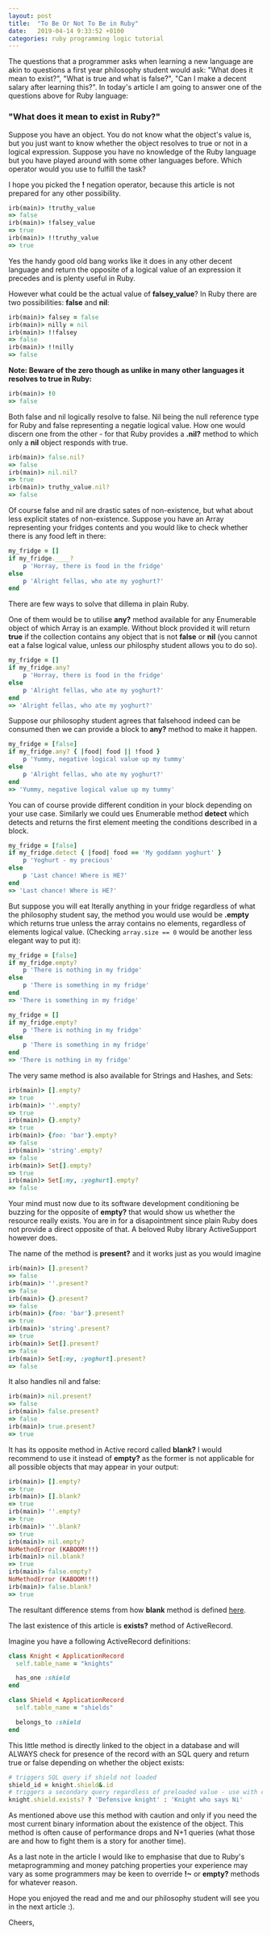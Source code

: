 ```yaml
---
layout: post
title:  "To Be Or Not To Be in Ruby"
date:   2019-04-14 9:33:52 +0100
categories: ruby programming logic tutorial
---
```


The questions that a programmer asks when learning a new language are akin to questions
a first year philosophy student would ask: "What does it mean to exist?", "What is true and what is false?",
 "Can I make a decent salary after learning this?".
In today's article I am going to answer one of the questions above for Ruby language:

### "What does it mean to exist in Ruby?"

Suppose you have an object. You do not know what the object's value is, but you just want to know whether the object resolves to true or not in a logical expression. Suppose you have no knowledge of the Ruby language but you have played around with some other languages before. Which operator would you use to fulfill the task?

I hope you picked the **!** negation operator, because this article is not prepared for any other possibility.
```ruby
irb(main)> !truthy_value
=> false
irb(main)> !falsey_value
=> true
irb(main)> !!truthy_value
=> true
```
Yes the handy good old bang works like it does in any other decent language and return the opposite of a logical value of an expression it precedes and is plenty useful in Ruby.

However what could be the actual value of **falsey_value**? In Ruby there are two possibilities:
**false** and **nil**:
```ruby
irb(main)> falsey = false
irb(main)> nilly = nil
irb(main)> !!falsey
=> false
irb(main)> !!nilly
=> false
```
__Note: Beware of the zero though as unlike in many other languages it resolves to true in Ruby:__
```ruby
irb(main)> !0
=> false
```
Both false and nil logically resolve to false. Nil being the null reference type for Ruby and false representing a negatie logical value. How one would discern one from the other - for that Ruby provides a **.nil?** method to which only a **nil** object responds with true.
```ruby
irb(main)> false.nil?
=> false
irb(main)> nil.nil?
=> true
irb(main)> truthy_value.nil?
=> false
```
Of course false and nil are drastic sates of non-existence, but what about less explicit states of non-existence.
Suppose you have an Array representing your fridges contents and you would like to check whether there is any food left in there:
```ruby
my_fridge = []
if my_fridge.____? 
    p 'Horray, there is food in the fridge'
else
    p 'Alright fellas, who ate my yoghurt?'
end
```
There are few ways to solve that dillema in plain Ruby.

One of them would be to utilise **any?** method available for any Enumerable object of which Array is an example.
Without block provided it will return **true** if the collection contains any object that is not **false** or **nil** (you cannot eat a false logical value, unless our philosphy student allows you to do so).
```ruby
my_fridge = []
if my_fridge.any? 
    p 'Horray, there is food in the fridge'
else
    p 'Alright fellas, who ate my yoghurt?'
end
=> 'Alright fellas, who ate my yoghurt?'
```
Suppose our philosophy student agrees that falsehood indeed can be consumed then we can provide a block to **any?** method to make it happen.
```ruby
my_fridge = [false]
if my_fridge.any? { |food| food || !food }
    p 'Yummy, negative logical value up my tummy'
else
    p 'Alright fellas, who ate my yoghurt?'
end
=> 'Yummy, negative logical value up my tummy'
```
You can of course provide different condition in your block depending on your use case.
Similarly we could ues Enumerable method **detect** which detects and returns the first element meeting the conditions described in a block.
```ruby
my_fridge = [false]
if my_fridge.detect { |food| food == 'My goddamn yoghurt' }
    p 'Yoghurt - my precious'
else
    p 'Last chance! Where is HE?'
end
=> 'Last chance! Where is HE?'
```
But suppose you will eat lterally anything in your fridge regardless of what the philosophy student say, the method you would use would be **.empty** which returns true unless the array contains no elements, regardless of elements logical value. (Checking `array.size == 0` would be another less elegant way to put it):
```ruby
my_fridge = [false]
if my_fridge.empty?
    p 'There is nothing in my fridge'
else
    p 'There is something in my fridge'
end
=> 'There is something in my fridge'

my_fridge = []
if my_fridge.empty?
    p 'There is nothing in my fridge'
else
    p 'There is something in my fridge'
end
=> 'There is nothing in my fridge'
```
The very same method is also available for Strings and Hashes, and Sets:
```ruby
irb(main)> [].empty?
=> true
irb(main)> ''.empty?
=> true
irb(main)> {}.empty?
=> true
irb(main)> {foo: 'bar'}.empty?
=> false
irb(main)> 'string'.empty?
=> false
irb(main)> Set[].empty?
=> true
irb(main)> Set[:my, :yoghurt].empty?
=> false
```
Your mind must now due to its software development conditioning be buzzing for the opposite of **empty?** that would show us whether the resource really exists. You are in for a disapointment since plain Ruby does not provide a direct opposite of that. A beloved Ruby library ActiveSupport however does.

The name of the method is **present?** and it works just as you would imagine
```ruby
irb(main)> [].present?
=> false
irb(main)> ''.present?
=> false
irb(main)> {}.present?
=> false
irb(main)> {foo: 'bar'}.present?
=> true
irb(main)> 'string'.present?
=> true
irb(main)> Set[].present?
=> false
irb(main)> Set[:my, :yoghurt].present?
=> false
```
It also handles nil and false:
```ruby
irb(main)> nil.present?
=> false
irb(main)> false.present?
=> false
irb(main)> true.present?
=> true
```
It has its opposite method in Active record called **blank?** I would recommend to use it instead
of **empty?** as the former is not applicable for all possible objects that may appear in your output:
```ruby
irb(main)> [].empty?
=> true
irb(main)> [].blank?
=> true
irb(main)> ''.empty?
=> true
irb(main)> ''.blank?
=> true
irb(main)> nil.empty?
NoMethodError (KABOOM!!!)
irb(main)> nil.blank?
=> true
irb(main)> false.empty?
NoMethodError (KABOOM!!!)
irb(main)> false.blank?
=> true
```
The resultant difference stems from how **blank** method is defined [here](https://apidock.com/rails/v4.2.7/Object/blank%3F).

The last existence of this article is **exists?** method of ActiveRecord.

Imagine you have a following ActiveRecord definitions:
```ruby
class Knight < ApplicationRecord
  self.table_name = "knights"

  has_one :shield
end

class Shield < ApplicationRecord
  self.table_name = "shields"

  belongs_to :shield
end
```
This little method is directly linked to the object in a database and will ALWAYS check for
presence of the record with an SQL query and return true or false depending on whether the object exists:
```ruby
# triggers SQL query if shield not loaded
shield_id = knight.shield&.id 
# triggers a secondary query regardless of preloaded value - use with caution
knight.shield.exists? ? 'Defensive knight' : 'Knight who says Ni'
```
As mentioned above use this method with caution and only if you need the most current binary information about the existence of the object. This method is often cause of performance drops and N+1 queries (what those are and how to fight them is a story for another time).

As a last note in the article I would like to emphasise that due to Ruby's metaprogramming and money patching properties your experience may vary as some programmers may be keen to override **!~** or **empty?** methods for whatever reason.

Hope you enjoyed the read and me and our philosophy student will see you in the next article :).

Cheers,

